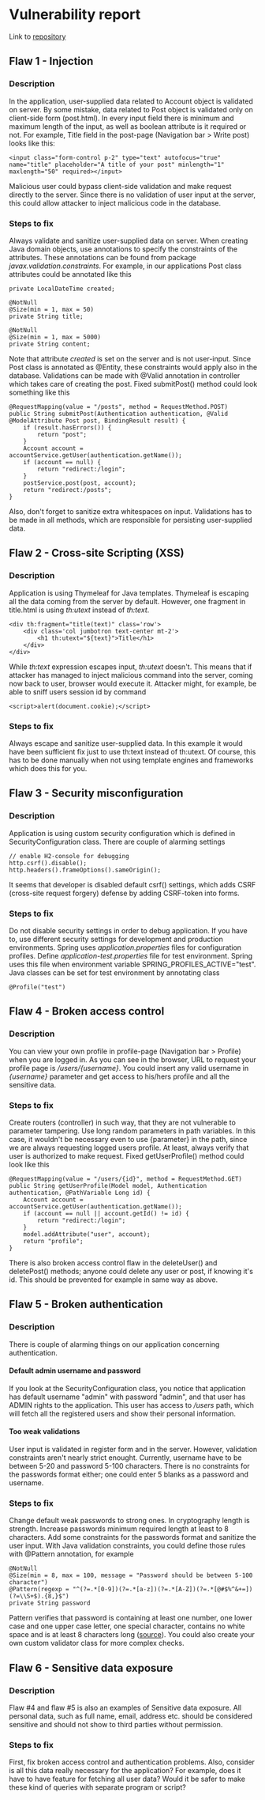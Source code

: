 # Vulnerability report

Link to [repository](https://github.com/MiguelSombrero/cyber-security-base-project)

## Flaw 1 - Injection

### Description

In the application, user-supplied data related to Account object is validated on server. By some mistake, data related to Post object is validated only on client-side form (post.html). In every input field there is minimum and maximum length of the input, as well as boolean attribute is it required or not. For example, Title field in the post-page (Navigation bar > Write post) looks like this:

    <input class="form-control p-2" type="text" autofocus="true" name="title" placeholder="A title of your post" minlength="1" maxlength="50" required></input>

Malicious user could bypass client-side validation and make request directly to the server. Since there is no validation of user input at the server, this could allow attacker to inject malicious code in the database.

### Steps to fix

Always validate and sanitize user-supplied data on server. When creating Java domain objects, use annotations to specify the constraints of the attributes. These annotations can be found from package *javax.validation.constraints*. For example, in our applications Post class attributes could be annotated like this

    private LocalDateTime created;

    @NotNull
    @Size(min = 1, max = 50)
    private String title;

    @NotNull
    @Size(min = 1, max = 5000)
    private String content;

Note that attribute *created* is set on the server and is not user-input. Since Post class is annotated as @Entity, these constraints would apply also in the database. Validations can be made with @Valid annotation in controller which takes care of creating the post. Fixed submitPost() method could look something like this

    @RequestMapping(value = "/posts", method = RequestMethod.POST)
    public String submitPost(Authentication authentication, @Valid @ModelAttribute Post post, BindingResult result) {
        if (result.hasErrors()) {
            return "post";
        }
        Account account = accountService.getUser(authentication.getName());
        if (account == null) {
            return "redirect:/login";
        }
        postService.post(post, account);
        return "redirect:/posts";
    }

Also, don't forget to sanitize extra whitespaces on input. Validations has to be made in all methods, which are responsible for persisting user-supplied data.

## Flaw 2 - Cross-site Scripting (XSS)

### Description

Application is using Thymeleaf for Java templates. Thymeleaf is escaping all the data coming from the server by default. However, one fragment in title.html is using *th:utext* instead of *th:text*.

    <div th:fragment="title(text)" class='row'>
        <div class='col jumbotron text-center mt-2'>
            <h1 th:utext="${text}">Title</h1>
        </div>
    </div>

While *th:text* expression escapes input, *th:utext* doesn't. This means that if attacker has managed to inject malicious command into the server, coming now back to user, browser would execute it. Attacker might, for example, be able to sniff users session id by command

    <script>alert(document.cookie);</script>

### Steps to fix

Always escape and sanitize user-supplied data. In this example it would have been sufficient fix just to use th:text instead of th:utext. Of course, this has to be done manually when not using template engines and frameworks which does this for you.

## Flaw 3 - Security misconfiguration

### Description

Application is using custom security configuration which is defined in SecurityConfiguration class. There are couple of alarming settings

    // enable H2-console for debugging
    http.csrf().disable();
    http.headers().frameOptions().sameOrigin();

It seems that developer is disabled default csrf() settings, which adds CSRF (cross-site request forgery) defense by adding CSRF-token into forms. 

### Steps to fix

Do not disable security settings in order to debug application. If you have to, use different security settings for development and production environments. Spring uses *application.properties* files for configuration profiles. Define *application-test.properties* file for test environment. Spring uses this file when environment variable SPRING_PROFILES_ACTIVE="test". Java classes can be set for test environment by annotating class

    @Profile("test")

## Flaw 4 - Broken access control

### Description

You can view your own profile in profile-page (Navigation bar > Profile) when you are logged in. As you can see in the browser, URL to request your profile page is */users/{username}*. You could insert any valid username in *{username}* parameter and get access to his/hers profile and all the sensitive data.

### Steps to fix

Create routers (controller) in such way, that they are not vulnerable to parameter tampering. Use long random parameters in path variables. In this case, it wouldn't be necessary even to use {parameter} in the path, since we are always requesting logged users profile. At least, always verify that user is authorized to make request. Fixed getUserProfile() method could look like this

    @RequestMapping(value = "/users/{id}", method = RequestMethod.GET)
    public String getUserProfile(Model model, Authentication authentication, @PathVariable Long id) {
        Account account = accountService.getUser(authentication.getName());
        if (account == null || account.getId() != id) {
            return "redirect:/login";
        }
        model.addAttribute("user", account);
        return "profile";
    }

There is also broken access control flaw in the deleteUser() and deletePost() methods; anyone could delete any user or post, if knowing it's id. This should be prevented for example in same way as above.

## Flaw 5 - Broken authentication

### Description

There is couple of alarming things on our application concerning authentication. 

#### Default admin username and password

If you look at the SecurityConfiguration class, you notice that application has default username "admin" with password "admin", and that user has ADMIN rights to the application. This user has access to */users* path, which will fetch all the registered users and show their personal information.

#### Too weak validations

User input is validated in register form and in the server. However, validation constraints aren't nearly strict enought. Currently, username have to be between 5-20 and password 5-100 characters. There is no constraints for the passwords format either; one could enter 5 blanks as a password and username. 

### Steps to fix

Change default weak passwords to strong ones. In cryptography length is strength. Increase passwords minimum required length at least to 8 characters. Add some constraints for the passwords format and sanitize the user input. With Java validation constraints, you could define those rules with @Pattern annotation, for example

    @NotNull
    @Size(min = 8, max = 100, message = "Password should be between 5-100 character")
    @Pattern(regexp = "^(?=.*[0-9])(?=.*[a-z])(?=.*[A-Z])(?=.*[@#$%^&+=])(?=\\S+$).{8,}$")
    private String password

Pattern verifies that password is containing at least one number, one lower case and one upper case letter, one special character, contains no white space and is at least 8 characters long ([source](https://stackoverflow.com/questions/3802192/regexp-java-for-password-validation)). You could also create your own custom validator class for more complex checks.

## Flaw 6 - Sensitive data exposure

### Description

Flaw #4 and flaw #5 is also an examples of Sensitive data exposure. All personal data, such as full name, email, address etc. should be considered sensitive and should not show to third parties without permission.

### Steps to fix

First, fix broken access control and authentication problems. Also, consider is all this data really necessary for the application? For example, does it have to have feature for fetching all user data? Would it be safer to make these kind of queries with separate program or script?
